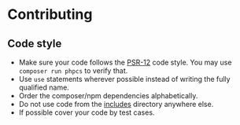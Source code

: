 # Contributing

## Code style

* Make sure your code follows the [PSR-12](https://www.php-fig.org/psr/psr-12/) code style.
You may use `composer run phpcs` to verify that.
* Use `use` statements wherever possible instead of writing the fully qualified name.
* Order the composer/npm dependencies alphabetically.
* Do not use code from the [includes](./includes) directory anywhere else.
* If possible cover your code by test cases.
